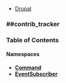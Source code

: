 

- [Drupal](../namespaces/drupal.md)


### ##contrib_tracker




### Table of Contents


#### Namespaces
- **[Command](../namespaces/drupal-contrib-tracker-command.md)**
- **[EventSubscriber](../namespaces/drupal-contrib-tracker-eventsubscriber.md)**















